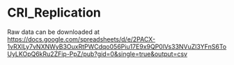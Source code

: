 # CRI_Replication

Raw data can be downloaded at https://docs.google.com/spreadsheets/d/e/2PACX-1vRXlLy7vNXNWyB3OuxRtPWCdqo056Piu17E9x9QP0lVs33NVuZl3YFnS6ToUyLKOpQ6kRu2ZFip-PpZ/pub?gid=0&single=true&output=csv
